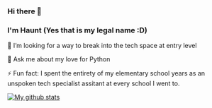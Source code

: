 ### Hi there 👋

### I'm Haunt (Yes that is my legal name :D)
 
 🤔 I’m looking for a way to break into the tech space at entry level
 
 💬 Ask me about my love for Python
 
 ⚡ Fun fact: I spent the entirety of my elementary school years as an unspoken tech specialist assitant at every school I went to.


[![My github stats](https://github-readme-stats.vercel.app/api?username=hauntgossamer&hide_title=true)](https://github.com/hauntgossamer/github-readme-stats)
